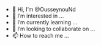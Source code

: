 - 👋 Hi, I’m @OusseynouNd
- 👀 I’m interested in ...
- 🌱 I’m currently learning ...
- 💞️ I’m looking to collaborate on ...
- 📫 How to reach me ...

<!---
OusseynouNd/OusseynouNd is a ✨ special ✨ repository because its `README.md` (this file) appears on your GitHub profile.
You can click the Preview link to take a look at your changes.
--->
